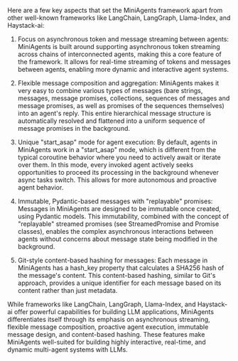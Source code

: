 Here are a few key aspects that set the MiniAgents framework apart from other well-known frameworks like LangChain, LangGraph, Llama-Index, and Haystack-ai:

1. Focus on asynchronous token and message streaming between agents:
MiniAgents is built around supporting asynchronous token streaming across chains of interconnected agents, making this a core feature of the framework. It allows for real-time streaming of tokens and messages between agents, enabling more dynamic and interactive agent systems.

2. Flexible message composition and aggregation:
MiniAgents makes it very easy to combine various types of messages (bare strings, messages, message promises, collections, sequences of messages and message promises, as well as promises of the sequences themselves) into an agent's reply. This entire hierarchical message structure is automatically resolved and flattened into a uniform sequence of message promises in the background.

3. Unique "start_asap" mode for agent execution:
By default, agents in MiniAgents work in a "start_asap" mode, which is different from the typical coroutine behavior where you need to actively await or iterate over them. In this mode, every invoked agent actively seeks opportunities to proceed its processing in the background whenever async tasks switch. This allows for more autonomous and proactive agent behavior.

4. Immutable, Pydantic-based messages with "replayable" promises:
Messages in MiniAgents are designed to be immutable once created, using Pydantic models. This immutability, combined with the concept of "replayable" streamed promises (see StreamedPromise and Promise classes), enables the complex asynchronous interactions between agents without concerns about message state being modified in the background.

5. Git-style content-based hashing for messages:
Each message in MiniAgents has a hash_key property that calculates a SHA256 hash of the message's content. This content-based hashing, similar to Git's approach, provides a unique identifier for each message based on its content rather than just metadata.

While frameworks like LangChain, LangGraph, Llama-Index, and Haystack-ai offer powerful capabilities for building LLM applications, MiniAgents differentiates itself through its emphasis on asynchronous streaming, flexible message composition, proactive agent execution, immutable message design, and content-based hashing. These features make MiniAgents well-suited for building highly interactive, real-time, and dynamic multi-agent systems with LLMs.
